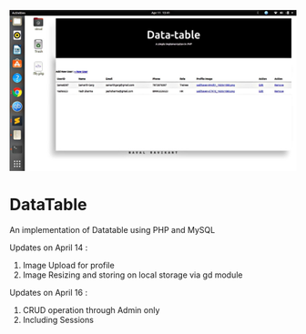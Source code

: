 
![](public/images/img2.jpeg)



# DataTable
An implementation of Datatable using PHP and MySQL


Updates on April 14 :
1. Image Upload for profile
2. Image Resizing and storing on local storage via gd module

Updates on April 16 :
1. CRUD operation through Admin only
2. Including Sessions